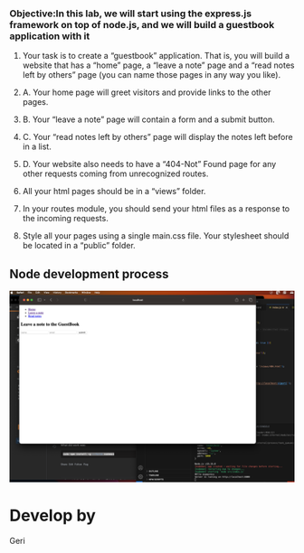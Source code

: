 ### Objective:In this lab, we will start using the express.js framework on top of node.js, and we will build a guestbook application with it 

1. Your task is to create a “guestbook” application. That is, you will build a website that has a “home” page, a “leave a note” page and a “read notes left by others” page (you can name those pages in any way you like).

1. A. Your home page will greet visitors and provide links to the other pages. 

1. B. Your “leave a note” page will contain a form and a submit button.

1. C. Your “read notes left by others” page will display the notes left before in a list.

1. D. Your website also needs to have a “404-Not” Found page for any other requests coming from unrecognized routes.


2. All your html pages should be in a “views” folder.


3. In your routes module, you should send your html files as a response to the incoming requests.

4. Style all your pages using a single main.css file. Your stylesheet should be located in a “public” folder.

## Node development process

![alt text](../lab-3/src/public/assets/express.png "image")

# Develop by
Geri
